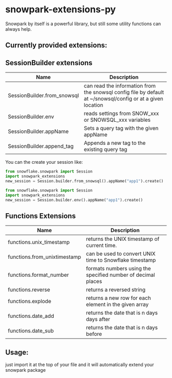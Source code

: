 # snowpark-extensions-py

Snowpark by itself is a powerful library, but still some utility functions can always help.

## Currently provided extensions:

## SessionBuilder extensions

| Name                          | Description |
| ----------------------------- | ----------- |
| SessionBuilder.from_snowsql   | can read the information from the snowsql config file by default at ~/snowsql/config or at a given location |
| SessionBuilder.env            | reads settings from SNOW_xxx or SNOWSQL_xxx variables |
| SessionBuilder.appName        | Sets a query tag with the given appName               |
| SessionBuilder.append_tag     | Appends a new tag to the existing query tag           | 


You can the create your session like:

``` python
from snowflake.snowpark import Session
import snowpark_extensions
new_session = Session.builder.from_snowsql().appName("app1").create()
```

``` python
from snowflake.snowpark import Session
import snowpark_extensions
new_session = Session.builder.env().appName("app1").create()
```

## Functions Extensions

| Name                         | Description                                                                         |
|------------------------------|-------------------------------------------------------------------------------------|
| functions.unix_timestamp     | returns the UNIX timestamp of current time.                                         |
| functions.from_unixtimestamp | can be used to convert UNIX time to Snowflake timestamp                             |
| functions.format_number      | formats numbers using the specified number of decimal places                        |
| functions.reverse            | returns a reversed string                                                           |
| functions.explode            | returns a new row for each element in the given array                               |
| functions.date_add           | returns the date that is n days days after                                          |
| functions.date_sub           | returns the date that is n days before                                              |

## Usage:

just import it at the top of your file and it will automatically extend your snowpark package
